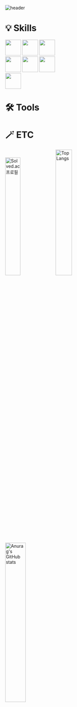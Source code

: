 ![header](https://capsule-render.vercel.app/api?type=Rounded&reversal=true&color=timeGradient&height=200&animation=twinkling&fontSize=60&fontAlign=65&descAlign=56&descAlignY=66&text=JiHwan_Park&desc=Nice_To_Meet_You)
<br/>

# 💡  Skills
<div>
  <img height="50px" src="https://img.shields.io/badge/Java-007396?style=flat-square&logo=Java&logoColor=white">
  <img height="50px" src="https://img.shields.io/badge/Spring-6DB33F?style=flat-square&logo=Spring&logoColor=white">
  <img height="50px" src="https://img.shields.io/badge/SpringBoot-6DB33F?style=flat-square&logo=SpringBoot&logoColor=white">
</div>
<div>
  <img height="50px" src="https://img.shields.io/badge/HTML5-E34F26?style=flat-square&logo=HTML5&logoColor=white">
  <img height="50px" src="https://img.shields.io/badge/CSS3-1572B6?style=flat-square&logo=CSS3&logoColor=white">
  <img height="50px" src="https://img.shields.io/badge/JavaScript-F7DF1E?style=flat-square&logo=JavaScript&logoColor=black">
</div>
<div>
  <img height="50px" src="https://img.shields.io/badge/Oracle-F80000?style=flat-square&logo=Oracle&logoColor=white">
</div>

# 🛠️  Tools

# 🪄  ETC
[<img width="31%" src="http://mazassumnida.wtf/api/v2/generate_badge?boj=wlghks05" alt="Solved.ac 프로필">](https://solved.ac/wlghks05)
<img width="32%" src="https://github-readme-stats.vercel.app/api/top-langs/?username=GeeHwanee&layout=compact" alt="Top Langs">
<img width="36%" src="https://github-readme-stats.vercel.app/api?username=GeeHwanee&show_icons=true&theme=solarized-light" alt="Anurag's GitHub stats">


